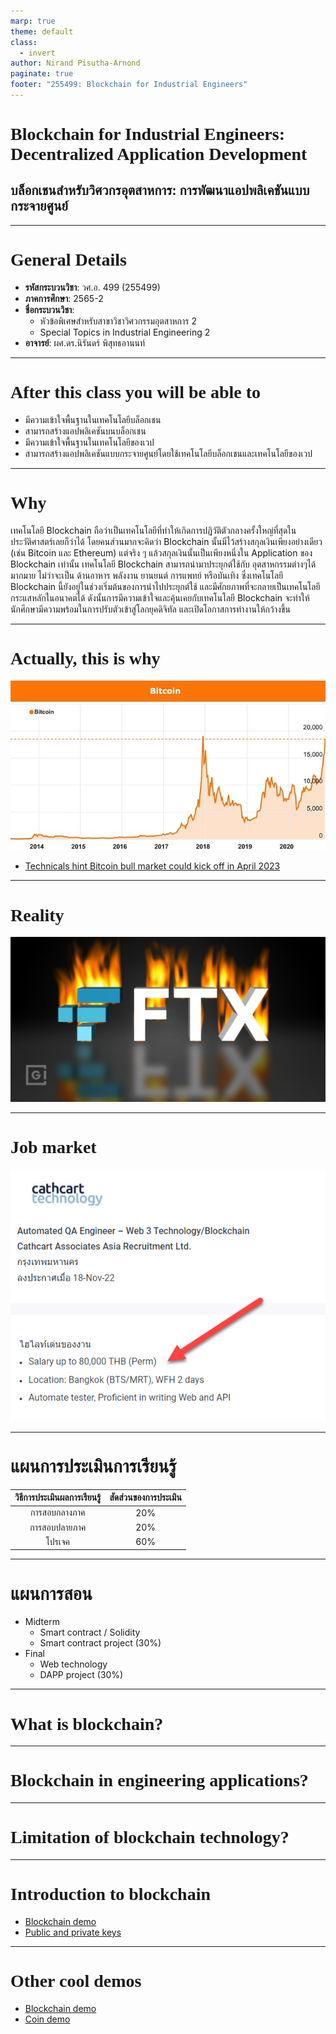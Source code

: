 ```yaml
---
marp: true
theme: default
class:
  - invert
author: Nirand Pisutha-Arnond
paginate: true
footer: "255499: Blockchain for Industrial Engineers"
---
```


<style>
@import url('https://fonts.googleapis.com/css2?family=Prompt:ital,wght@0,100;0,300;0,400;0,700;1,100;1,300;1,400;1,700&display=swap');

    :root {
    font-family: Prompt;
    --hl-color: #D57E7E;
}
h1 {
  font-family: Prompt
}
</style>

# Blockchain for Industrial Engineers: Decentralized Application Development

## บล็อกเชนสำหรับวิศวกรอุตสาหการ: การพัฒนาแอปพลิเคชันแบบกระจายศูนย์

---

# General Details

- **รหัสกระบวนวิชา**: วศ.อ. 499 (255499)
- **ภาคการศึกษา**: 2565-2
- **ชื่อกระบวนวิชา**:
  - หัวข้อพิเศษสำหรับสาขาวิชาวิศวกรรมอุตสาหการ 2
  - Special Topics in Industrial Engineering 2
- **อาจารย์**: ผศ.ดร.นิรันดร์ พิสุทธอานนท์

---

# After this class you will be able to

- มีความเข้าใจพื้นฐานในเทคโนโลยีบล็อกเชน
- สามารถสร้างแอปพลิเคชันบนบล็อกเชน
- มีความเข้าใจพื้นฐานในเทคโนโลยีของเวป
- สามารถสร้างแอปพลิเคชันแบบกระจายศูนย์โดยใช้เทคโนโลยีบล็อกเชนและเทคโนโลยีของเวป

---

# Why

เทคโนโลยี Blockchain ถือว่าเป็นเทคโนโลยีที่ทำให้เกิดการปฏิวัติตัวกลางครั้งใหญ่ที่สุดในประวัติศาสตร์เลยก็ว่าได้ โดยคนส่วนมากจะคิดว่า Blockchain นั้นมีไว้สร้างสกุลเงินเพียงอย่างเดียว (เช่น Bitcoin และ Ethereum) แต่จริง ๆ แล้วสกุลเงินนั้นเป็นเพียงหนึ่งใน Application ของ Blockchain เท่านั้น เทคโนโลยี Blockchain สามารถนำมาประยุกต์ใช้กับ อุตสาหกรรมต่างๆได้มากมาย ไม่ว่าจะเป็น ด้านอาหาร พลังงาน ยานยนต์ การแพทย์ หรือบันเทิง ซึ่งเทคโนโลยี Blockchain นี้ยังอยู่ในช่วงเริ่มต้นของการนำไปประยุกต์ใช้ และมีศักยภาพที่จะกลายเป็นเทคโนโลยีกระแสหลักในอนาคตได้ ดังนั้นการมีความเข้าใจและคุ้นเคยกับเทคโนโลยี Blockchain จะทำให้นักศึกษามีความพร้อมในการปรับตัวเข้าสู่โลกยุคดิจิทัล และเปิดโอกาสการทำงานให้กว้างขึ้น

---

# Actually, this is why

![bg contain  right:50%](./img/btc_bull.jpg)

- [Technicals hint Bitcoin bull market could kick off in April 2023
  ](https://finbold.com/technicals-hint-bitcoin-bull-market-could-kick-off-in-april-2023/)

---

# Reality

![bg contain right:70%](./img/ftx.jpg)

---

# Job market

![bg contain right:50%](./img/salary.png)

---

# แผนการประเมินการเรียนรู้

| วิธีการประเมินผลการเรียนรู้ | สัดส่วนของการประเมิน |
| :-------------------------: | :------------------: |
|        การสอบกลางภาค        |         20%          |
|        การสอบปลายภาค        |         20%          |
|           โปรเจค            |         60%          |

---

# แผนการสอน

- Midterm
  - Smart contract / Solidity
  - Smart contract project (30%)
- Final
  - Web technology
  - DAPP project (30%)

---

# What is blockchain?

---

# Blockchain in engineering applications?

---

# Limitation of blockchain technology?

---

# Introduction to blockchain

- [Blockchain demo](https://andersbrownworth.com/blockchain/)
- [Public and private keys](https://andersbrownworth.com/blockchain/public-private-keys/)

---

# Other cool demos

- [Blockchain demo](https://blockchaindemo.io/)
- [Coin demo](https://coindemo.io/)
